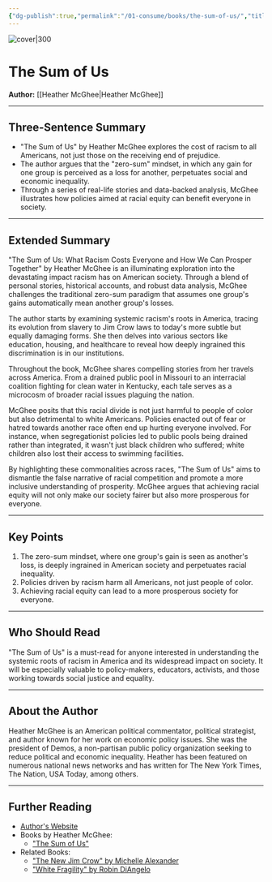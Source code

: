 ```yaml
---
{"dg-publish":true,"permalink":"/01-consume/books/the-sum-of-us/","title":"The Sum of Us","tags":["social-policy","racial-inequality","economic-inequality","american-politics","social-justice"]}
---
```



![cover|300](http://books.google.com/books/content?id=DLhPEAAAQBAJ&printsec=frontcover&img=1&zoom=1&source=gbs_api)
# The Sum of Us
**Author:** [[Heather McGhee\|Heather McGhee]]

---

## Three-Sentence Summary
- "The Sum of Us" by Heather McGhee explores the cost of racism to all Americans, not just those on the receiving end of prejudice. 
- The author argues that the "zero-sum" mindset, in which any gain for one group is perceived as a loss for another, perpetuates social and economic inequality. 
- Through a series of real-life stories and data-backed analysis, McGhee illustrates how policies aimed at racial equity can benefit everyone in society.

---

## Extended Summary
"The Sum of Us: What Racism Costs Everyone and How We Can Prosper Together" by Heather McGhee is an illuminating exploration into the devastating impact racism has on American society. Through a blend of personal stories, historical accounts, and robust data analysis, McGhee challenges the traditional zero-sum paradigm that assumes one group's gains automatically mean another group's losses.

The author starts by examining systemic racism's roots in America, tracing its evolution from slavery to Jim Crow laws to today's more subtle but equally damaging forms. She then delves into various sectors like education, housing, and healthcare to reveal how deeply ingrained this discrimination is in our institutions.

Throughout the book, McGhee shares compelling stories from her travels across America. From a drained public pool in Missouri to an interracial coalition fighting for clean water in Kentucky, each tale serves as a microcosm of broader racial issues plaguing the nation.

McGhee posits that this racial divide is not just harmful to people of color but also detrimental to white Americans. Policies enacted out of fear or hatred towards another race often end up hurting everyone involved. For instance, when segregationist policies led to public pools being drained rather than integrated, it wasn't just black children who suffered; white children also lost their access to swimming facilities.

By highlighting these commonalities across races, "The Sum of Us" aims to dismantle the false narrative of racial competition and promote a more inclusive understanding of prosperity. McGhee argues that achieving racial equity will not only make our society fairer but also more prosperous for everyone.

---

## Key Points
1. The zero-sum mindset, where one group's gain is seen as another's loss, is deeply ingrained in American society and perpetuates racial inequality.
2. Policies driven by racism harm all Americans, not just people of color.
3. Achieving racial equity can lead to a more prosperous society for everyone.

---

## Who Should Read
"The Sum of Us" is a must-read for anyone interested in understanding the systemic roots of racism in America and its widespread impact on society. It will be especially valuable to policy-makers, educators, activists, and those working towards social justice and equality.

---

## About the Author
Heather McGhee is an American political commentator, political strategist, and author known for her work on economic policy issues. She was the president of Demos, a non-partisan public policy organization seeking to reduce political and economic inequality. Heather has been featured on numerous national news networks and has written for The New York Times, The Nation, USA Today, among others.

---

## Further Reading
- [Author's Website](https://heathermcghee.com/)
- Books by Heather McGhee:
  - ["The Sum of Us"](https://www.amazon.com/Sum-Us-Racism-Costs-Everyone/dp/0525509569)
- Related Books:
  - ["The New Jim Crow" by Michelle Alexander](https://www.amazon.com/New-Jim-Crow-Incarceration-Colorblindness/dp/1595586431)
  - ["White Fragility" by Robin DiAngelo](https://www.amazon.com/White-Fragility-People-About-Racism/dp/0807047414)